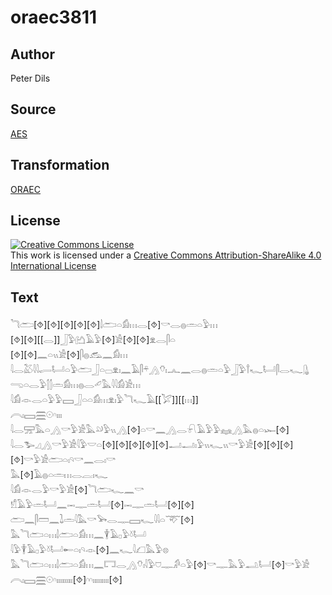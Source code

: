 # oraec3811

## Author

Peter Dils

## Source

[AES](https://github.com/simondschweitzer/aes)

## Transformation

[ORAEC](https://oraec.github.io/)

## License

<a rel="license" href="http://creativecommons.org/licenses/by-sa/4.0/"><img alt="Creative Commons License" style="border-width:0" src="https://i.creativecommons.org/l/by-sa/4.0/88x31.png" /></a><br />This work is licensed under a <a rel="license" href="http://creativecommons.org/licenses/by-sa/4.0/">Creative Commons Attribution-ShareAlike 4.0 International License</a>

## Text

𓆓𓂧[⯑][⯑][⯑][⯑][⯑]𓌃𓂧𓏏𓀁𓏥𓂋[⯑]𓎡𓂋𓐍𓏛𓏏𓅱𓏥<br>
[⯑][⯑][[𓂋]]𓃀𓅱𓂚𓄿𓅱[⯑]𓀀[⯑][⯑]𓁷𓂋𓋴𓏏<br>
[⯑][⯑]𓈖𓏏𓏭𓀀[⯑]𓋴𓐍𓃹𓈖𓀁𓏥<br>
𓇋𓂋𓅷𓇋𓇋𓂷𓂡𓏏𓅱𓂧𓃀𓏏𓊌𓁷𓏤𓈖𓄿𓋴𓍬𓂻𓄣𓏤𓂜𓈖𓂋𓐍𓏛𓏏𓅱𓃀𓅱𓍙𓆑𓂡𓋴𓂋𓆑𓊮<br>
𓂸𓏏𓂋𓅱𓂭𓂭𓏛𓀁𓏥𓐍𓂋𓄔𓅓𓇋𓇋𓀁𓀀𓏥<br>
𓇋𓀁𓁹𓂋𓏏𓅱𓅱𓈙𓃀𓏏𓏏𓀁𓏥𓁷𓏤𓅱𓆓𓆑𓄿[[𓅯]][[𓏥]]<br>
𓇹𓏤𓈙𓈗𓇳𓎆𓏤𓏤𓏤<br>
𓇋𓂋𓈝𓅓𓏏𓂻𓎡𓅱𓀀𓅓𓄖𓅱𓏭𓂻[⯑]𓏏𓎡𓈖𓂻𓂋𓍯𓄿𓅱𓅱𓈐𓂻𓅓𓐍𓏏𓆱[⯑]<br>
𓇋𓂋𓅧𓈎𓂻𓎡𓅱𓀀𓇋𓅱𓎟𓏏[⯑][⯑][⯑][⯑][⯑]𓂝𓂝𓏤𓅱𓏭𓆑𓏭𓎡𓅱𓀀[⯑][⯑][⯑][⯑]𓎡𓅱𓀀𓂧𓏏𓏤𓄹𓎡𓈖𓂋𓏤𓎡<br>
𓅓[⯑]𓄿𓐍𓏏𓏛𓏥𓂋𓐛𓏤𓆑<br>
𓇋𓀁𓁹𓂋𓅱𓎡𓅱𓀀[⯑]𓆓𓂧𓆑𓈖𓎡<br>
𓀸𓄿𓅱𓏛𓂡𓈖𓋭𓊃𓏛𓂡[⯑]𓋭𓊃𓏛𓂡[⯑][⯑]<br>
𓂧𓈖𓋴𓏠𓈖𓍖𓏛𓇋𓅓𓎡𓅨𓂋𓊃𓈙𓆑𓇋𓇋𓏏𓄅[⯑]<br>
𓅓𓆓𓂧𓏏𓏥𓌃𓂧𓏏𓀁𓏥𓈖𓇉𓄿𓊪𓅱𓍱𓂡<br>
𓇋𓅱𓇉𓄿𓊪𓅱𓍱𓂡𓄡𓏏𓏤𓄹𓁹[⯑]𓈖𓆑𓇋𓆎𓅓𓅱𓊖<br>
𓅓𓆓𓂧𓏏𓏥𓌃𓂧𓏏𓀁𓏥𓈖𓉐𓂋𓂻𓄣𓏤𓇋𓅱𓈞𓊃𓀔𓏏𓅱[⯑]𓎡𓊃𓅓𓅱𓂢𓂡[⯑]𓎡𓅱𓀀<br>
𓇹𓏤𓈙𓈗𓇳𓎆𓏤𓏤𓏤𓏤𓏤𓏤𓏤𓏤𓏤[⯑]𓎆𓎆𓏤𓏤𓏤𓏤𓏤𓏤𓏤𓏤𓏤[⯑]<br>
